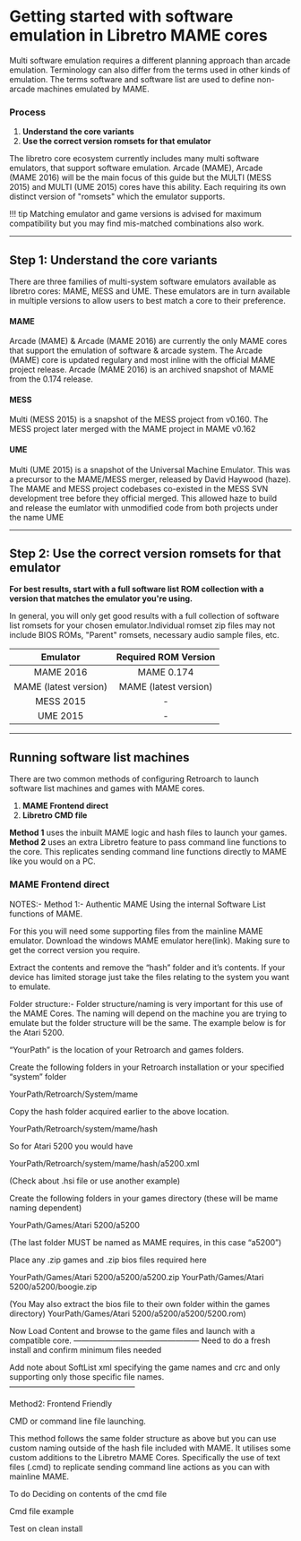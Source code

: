 # Getting started with software emulation in Libretro MAME cores

Multi software emulation requires a different planning approach than arcade emulation. Terminology can also differ from the terms used in other kinds of emulation.
The terms software and software list are used to define non-arcade machines emulated by MAME.

### Process
  1. **Understand the core variants**
  2. **Use the correct version romsets for that emulator**

The libretro core ecosystem currently includes many multi software emulators, that support software emulation. Arcade (MAME), Arcade (MAME 2016) will be the main focus of this guide but the MULTI (MESS 2015) and MULTI (UME 2015) cores have this ability. Each requiring its own distinct version of "romsets" which the emulator supports.

!!! tip
    Matching emulator and game versions is advised for maximum compatibility but you may find mis-matched combinations also work.  

---

## Step 1: Understand the core variants

There are three families of multi-system software emulators available as libretro cores: MAME, MESS and UME. These emulators are in turn available in multiple versions to allow users to best match a core to their preference.


#### MAME
Arcade (MAME) & Arcade (MAME 2016) are currently the only MAME cores that support the emulation of software & arcade system. The Arcade (MAME) core is updated regulary and most inline with the official MAME project release. Arcade (MAME 2016) is an archived snapshot of MAME from the 0.174 release.

#### MESS
Multi (MESS 2015) is a snapshot of the MESS project from v0.160. The MESS project later merged with the MAME project in MAME v0.162

#### UME
Multi (UME 2015) is a snapshot of the Universal Machine Emulator. This was a precursor to the MAME/MESS merger, released by David Haywood (haze). The MAME and MESS project codebases co-existed in the MESS SVN development tree before they official merged. This allowed haze to build and release the eumlator with unmodified code from both projects under the name UME

---

## Step 2: Use the correct version romsets for that emulator
**For best results, start with a full software list ROM collection with a version that matches the emulator you're using.**

In general, you will only get good results with a full collection of software list romsets for your chosen emulator.Individual romset zip files may not include BIOS ROMs, "Parent" romsets, necessary audio sample files, etc.


| Emulator | Required ROM Version |
| :---: | :---: |
| MAME 2016 | MAME 0.174 |
| MAME (latest version) | MAME (latest version) |
| MESS 2015 | - |
| UME 2015 | - |

---

## Running software list machines
There are two common methods of configuring Retroarch to launch software list machines and games with MAME cores.

  1. **MAME Frontend direct**
  2. **Libretro CMD file**

**Method 1** uses the inbuilt MAME logic and hash files to launch your games.
**Method 2** uses an extra Libretro feature to pass command line functions to the core. This replicates sending command line functions directly to MAME like you would on a PC.

### MAME Frontend direct


NOTES:-
Method 1:- Authentic MAME
Using the internal Software List functions of MAME.

For this you will need some supporting files from the mainline MAME emulator. Download the windows MAME emulator here(link). Making sure to get the correct version you require.

Extract the contents and remove the “hash” folder and it’s contents. If your device has limited storage just take the files relating to the system you want to emulate.

Folder structure:-
Folder structure/naming is very important for this use of the MAME Cores. The naming will depend on the machine you are trying to emulate but the folder structure will be the same. The example below is for the Atari 5200.

“YourPath” is the location of your Retroarch and games folders.

Create the following folders in your Retroarch installation or your specified “system” folder

YourPath/Retroarch/System/mame

Copy the hash folder acquired earlier to the above location.

YourPath/Retroarch/system/mame/hash

So for Atari 5200 you would have

YourPath/Retroarch/system/mame/hash/a5200.xml

(Check about .hsi file or use another example)

Create the following folders in your games directory (these will be mame naming dependent)

YourPath/Games/Atari 5200/a5200

(The last folder MUST be named as MAME requires, in this case “a5200”)

Place any .zip games and .zip bios files required here

YourPath/Games/Atari 5200/a5200/a5200.zip
YourPath/Games/Atari 5200/a5200/boogie.zip

(You May also extract the bios file to their own folder within the games directory)
YourPath/Games/Atari 5200/a5200/a5200/5200.rom)

Now Load Content and browse to the game files and launch with a compatible core.
————————————————
Need to do a fresh install and confirm minimum files needed

Add note about SoftList xml specifying the game names and crc and only supporting only those specific file names.
————————————————

Method2: Frontend Friendly

CMD or command line file launching.

This method follows the same folder structure as above but you can use custom naming outside of the hash file included with MAME.
It utilises some custom additions to the Libretro MAME Cores. Specifically the use of text files (.cmd) to replicate sending command line actions as you can with mainline MAME.

To do
Deciding on contents of the cmd file

Cmd file example

Test on clean install
